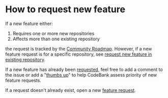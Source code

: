 # How to request new feature

If a new feature either:

1. Requires one or more new repositories
1. Affects more than one existing repository

the request is tracked by the [Community Roadmap](https://github.com/richiebono/community-roadmap).
However, if a new feature request is for a specific repository, see
[request new feature in existing repository](request-new-feature-in-existing-repository.md).

If a new feature has already been
[requested](https://github.com/richiebono/community-roadmap/issues?q=is%3Aissue+),
feel free to add a comment to the issue
or add a "[thumbs up](https://github.com/richiebono/community-roadmap#voting)" to help CodeBank assess priority of new feature requests.

If a request doesn't already exist, open a new
[feature request](https://github.com/richiebono/community-roadmap/issues/new?assignees=&labels=&template=feature_request.md).
